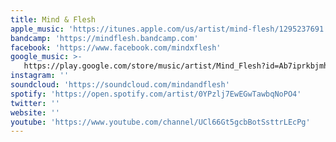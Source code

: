 ```yaml
---
title: Mind & Flesh
apple_music: 'https://itunes.apple.com/us/artist/mind-flesh/1295237691'
bandcamp: 'https://mindflesh.bandcamp.com'
facebook: 'https://www.facebook.com/mindxflesh'
google_music: >-
   https://play.google.com/store/music/artist/Mind_Flesh?id=Ab7iprkbjmh7hzqh7z6f3shj4py
instagram: ''
soundcloud: 'https://soundcloud.com/mindandflesh'
spotify: 'https://open.spotify.com/artist/0YPzlj7EwEGwTawbqNoPO4'
twitter: ''
website: ''
youtube: 'https://www.youtube.com/channel/UCl66Gt5gcbBotSsttrLEcPg'
---
```


